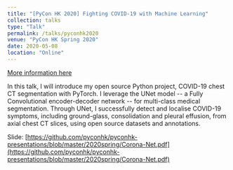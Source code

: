 ```yaml
---
title: "[PyCon HK 2020] Fighting COVID-19 with Machine Learning"
collection: talks
type: "Talk"
permalink: /talks/pyconhk2020
venue: "PyCon HK Spring 2020"
date: 2020-05-08
location: "Online"
---
```


[More information here](https://pycon.hk/2020-spring/fighting-covid-19-with-machine-learning/)

In this talk, I will introduce my open source Python project, COVID-19 chest CT segmentation with PyTorch. I leverage the UNet model -- a Fully Convolutional encoder-decoder network -- for multi-class medical segmentation. Through UNet, I successfully detect and localise COVID-19 symptoms, including ground-glass, consolidation and pleural effusion, from axial chest CT slices, using open source datasets and annotations.
  
Slide: [https://github.com/pyconhk/pyconhk-presentations/blob/master/2020spring/Corona-Net.pdf](https://github.com/pyconhk/pyconhk-presentations/blob/master/2020spring/Corona-Net.pdf)
